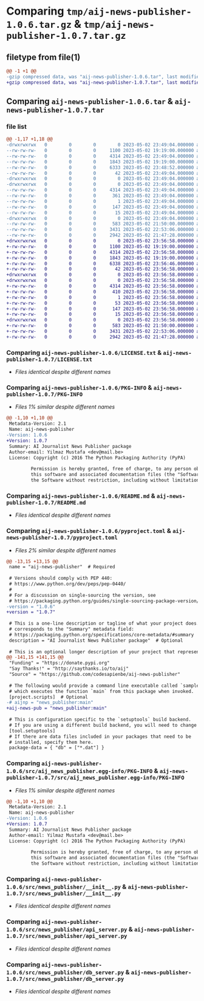 # Comparing `tmp/aij-news-publisher-1.0.6.tar.gz` & `tmp/aij-news-publisher-1.0.7.tar.gz`

## filetype from file(1)

```diff
@@ -1 +1 @@
-gzip compressed data, was "aij-news-publisher-1.0.6.tar", last modified: Tue May  2 23:49:02 2023, max compression
+gzip compressed data, was "aij-news-publisher-1.0.7.tar", last modified: Tue May  2 23:56:56 2023, max compression
```

## Comparing `aij-news-publisher-1.0.6.tar` & `aij-news-publisher-1.0.7.tar`

### file list

```diff
@@ -1,17 +1,18 @@
-drwxrwxrwx   0        0        0        0 2023-05-02 23:49:04.000000 aij-news-publisher-1.0.6/
--rw-rw-rw-   0        0        0     1100 2023-05-02 19:19:00.000000 aij-news-publisher-1.0.6/LICENSE.txt
--rw-rw-rw-   0        0        0     4314 2023-05-02 23:49:04.000000 aij-news-publisher-1.0.6/PKG-INFO
--rw-rw-rw-   0        0        0     1843 2023-05-02 19:19:00.000000 aij-news-publisher-1.0.6/README.md
--rw-rw-rw-   0        0        0     6333 2023-05-02 23:48:52.000000 aij-news-publisher-1.0.6/pyproject.toml
--rw-rw-rw-   0        0        0       42 2023-05-02 23:49:04.000000 aij-news-publisher-1.0.6/setup.cfg
-drwxrwxrwx   0        0        0        0 2023-05-02 23:49:04.000000 aij-news-publisher-1.0.6/src/
-drwxrwxrwx   0        0        0        0 2023-05-02 23:49:04.000000 aij-news-publisher-1.0.6/src/aij_news_publisher.egg-info/
--rw-rw-rw-   0        0        0     4314 2023-05-02 23:49:04.000000 aij-news-publisher-1.0.6/src/aij_news_publisher.egg-info/PKG-INFO
--rw-rw-rw-   0        0        0      361 2023-05-02 23:49:04.000000 aij-news-publisher-1.0.6/src/aij_news_publisher.egg-info/SOURCES.txt
--rw-rw-rw-   0        0        0        1 2023-05-02 23:49:04.000000 aij-news-publisher-1.0.6/src/aij_news_publisher.egg-info/dependency_links.txt
--rw-rw-rw-   0        0        0      147 2023-05-02 23:49:04.000000 aij-news-publisher-1.0.6/src/aij_news_publisher.egg-info/requires.txt
--rw-rw-rw-   0        0        0       15 2023-05-02 23:49:04.000000 aij-news-publisher-1.0.6/src/aij_news_publisher.egg-info/top_level.txt
-drwxrwxrwx   0        0        0        0 2023-05-02 23:49:04.000000 aij-news-publisher-1.0.6/src/news_publisher/
--rw-rw-rw-   0        0        0      583 2023-05-02 21:50:00.000000 aij-news-publisher-1.0.6/src/news_publisher/__init__.py
--rw-rw-rw-   0        0        0     3431 2023-05-02 22:53:06.000000 aij-news-publisher-1.0.6/src/news_publisher/api_server.py
--rw-rw-rw-   0        0        0     2942 2023-05-02 21:47:28.000000 aij-news-publisher-1.0.6/src/news_publisher/db_server.py
+drwxrwxrwx   0        0        0        0 2023-05-02 23:56:58.000000 aij-news-publisher-1.0.7/
+-rw-rw-rw-   0        0        0     1100 2023-05-02 19:19:00.000000 aij-news-publisher-1.0.7/LICENSE.txt
+-rw-rw-rw-   0        0        0     4314 2023-05-02 23:56:58.000000 aij-news-publisher-1.0.7/PKG-INFO
+-rw-rw-rw-   0        0        0     1843 2023-05-02 19:19:00.000000 aij-news-publisher-1.0.7/README.md
+-rw-rw-rw-   0        0        0     6338 2023-05-02 23:56:46.000000 aij-news-publisher-1.0.7/pyproject.toml
+-rw-rw-rw-   0        0        0       42 2023-05-02 23:56:58.000000 aij-news-publisher-1.0.7/setup.cfg
+drwxrwxrwx   0        0        0        0 2023-05-02 23:56:58.000000 aij-news-publisher-1.0.7/src/
+drwxrwxrwx   0        0        0        0 2023-05-02 23:56:58.000000 aij-news-publisher-1.0.7/src/aij_news_publisher.egg-info/
+-rw-rw-rw-   0        0        0     4314 2023-05-02 23:56:58.000000 aij-news-publisher-1.0.7/src/aij_news_publisher.egg-info/PKG-INFO
+-rw-rw-rw-   0        0        0      410 2023-05-02 23:56:58.000000 aij-news-publisher-1.0.7/src/aij_news_publisher.egg-info/SOURCES.txt
+-rw-rw-rw-   0        0        0        1 2023-05-02 23:56:58.000000 aij-news-publisher-1.0.7/src/aij_news_publisher.egg-info/dependency_links.txt
+-rw-rw-rw-   0        0        0       53 2023-05-02 23:56:58.000000 aij-news-publisher-1.0.7/src/aij_news_publisher.egg-info/entry_points.txt
+-rw-rw-rw-   0        0        0      147 2023-05-02 23:56:58.000000 aij-news-publisher-1.0.7/src/aij_news_publisher.egg-info/requires.txt
+-rw-rw-rw-   0        0        0       15 2023-05-02 23:56:58.000000 aij-news-publisher-1.0.7/src/aij_news_publisher.egg-info/top_level.txt
+drwxrwxrwx   0        0        0        0 2023-05-02 23:56:58.000000 aij-news-publisher-1.0.7/src/news_publisher/
+-rw-rw-rw-   0        0        0      583 2023-05-02 21:50:00.000000 aij-news-publisher-1.0.7/src/news_publisher/__init__.py
+-rw-rw-rw-   0        0        0     3431 2023-05-02 22:53:06.000000 aij-news-publisher-1.0.7/src/news_publisher/api_server.py
+-rw-rw-rw-   0        0        0     2942 2023-05-02 21:47:28.000000 aij-news-publisher-1.0.7/src/news_publisher/db_server.py
```

### Comparing `aij-news-publisher-1.0.6/LICENSE.txt` & `aij-news-publisher-1.0.7/LICENSE.txt`

 * *Files identical despite different names*

### Comparing `aij-news-publisher-1.0.6/PKG-INFO` & `aij-news-publisher-1.0.7/PKG-INFO`

 * *Files 1% similar despite different names*

```diff
@@ -1,10 +1,10 @@
 Metadata-Version: 2.1
 Name: aij-news-publisher
-Version: 1.0.6
+Version: 1.0.7
 Summary: AI Journalist News Publisher package
 Author-email: Yilmaz Mustafa <dev@mail.be>
 License: Copyright (c) 2016 The Python Packaging Authority (PyPA)
         
         Permission is hereby granted, free of charge, to any person obtaining a copy of
         this software and associated documentation files (the "Software"), to deal in
         the Software without restriction, including without limitation the rights to
```

### Comparing `aij-news-publisher-1.0.6/README.md` & `aij-news-publisher-1.0.7/README.md`

 * *Files identical despite different names*

### Comparing `aij-news-publisher-1.0.6/pyproject.toml` & `aij-news-publisher-1.0.7/pyproject.toml`

 * *Files 2% similar despite different names*

```diff
@@ -13,15 +13,15 @@
 name = "aij-news-publisher"  # Required
 
 # Versions should comply with PEP 440:
 # https://www.python.org/dev/peps/pep-0440/
 #
 # For a discussion on single-sourcing the version, see
 # https://packaging.python.org/guides/single-sourcing-package-version/
-version = "1.0.6"
+version = "1.0.7"
 
 # This is a one-line description or tagline of what your project does. This
 # corresponds to the "Summary" metadata field:
 # https://packaging.python.org/specifications/core-metadata/#summary
 description = "AI Journalist News Publisher package"  # Optional
 
 # This is an optional longer description of your project that represents
@@ -141,15 +141,15 @@
 "Funding" = "https://donate.pypi.org"
 "Say Thanks!" = "http://saythanks.io/to/aij"
 "Source" = "https://github.com/codesapienbe/aij-news-publisher"
 
 # The following would provide a command line executable called `sample`
 # which executes the function `main` from this package when invoked.
 [project.scripts]  # Optional
-# aijnp = "news_publisher:main"
+aij-news-pub = "news_publisher:main"
 
 # This is configuration specific to the `setuptools` build backend.
 # If you are using a different build backend, you will need to change this.
 [tool.setuptools]
 # If there are data files included in your packages that need to be
 # installed, specify them here.
 package-data = { "db" = ["*.dat"] }
```

### Comparing `aij-news-publisher-1.0.6/src/aij_news_publisher.egg-info/PKG-INFO` & `aij-news-publisher-1.0.7/src/aij_news_publisher.egg-info/PKG-INFO`

 * *Files 1% similar despite different names*

```diff
@@ -1,10 +1,10 @@
 Metadata-Version: 2.1
 Name: aij-news-publisher
-Version: 1.0.6
+Version: 1.0.7
 Summary: AI Journalist News Publisher package
 Author-email: Yilmaz Mustafa <dev@mail.be>
 License: Copyright (c) 2016 The Python Packaging Authority (PyPA)
         
         Permission is hereby granted, free of charge, to any person obtaining a copy of
         this software and associated documentation files (the "Software"), to deal in
         the Software without restriction, including without limitation the rights to
```

### Comparing `aij-news-publisher-1.0.6/src/news_publisher/__init__.py` & `aij-news-publisher-1.0.7/src/news_publisher/__init__.py`

 * *Files identical despite different names*

### Comparing `aij-news-publisher-1.0.6/src/news_publisher/api_server.py` & `aij-news-publisher-1.0.7/src/news_publisher/api_server.py`

 * *Files identical despite different names*

### Comparing `aij-news-publisher-1.0.6/src/news_publisher/db_server.py` & `aij-news-publisher-1.0.7/src/news_publisher/db_server.py`

 * *Files identical despite different names*

